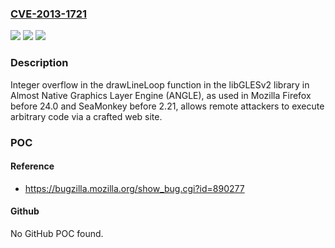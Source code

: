 ### [CVE-2013-1721](https://cve.mitre.org/cgi-bin/cvename.cgi?name=CVE-2013-1721)
![](https://img.shields.io/static/v1?label=Product&message=n%2Fa&color=blue)
![](https://img.shields.io/static/v1?label=Version&message=n%2Fa&color=blue)
![](https://img.shields.io/static/v1?label=Vulnerability&message=n%2Fa&color=brighgreen)

### Description

Integer overflow in the drawLineLoop function in the libGLESv2 library in Almost Native Graphics Layer Engine (ANGLE), as used in Mozilla Firefox before 24.0 and SeaMonkey before 2.21, allows remote attackers to execute arbitrary code via a crafted web site.

### POC

#### Reference
- https://bugzilla.mozilla.org/show_bug.cgi?id=890277

#### Github
No GitHub POC found.

